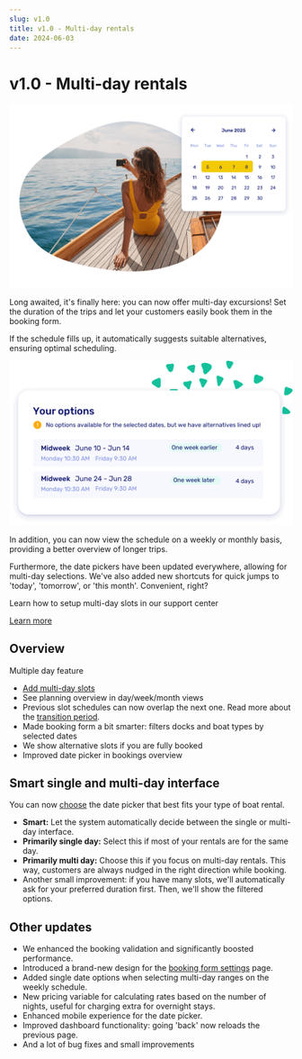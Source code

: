 ```yaml
---
slug: v1.0
title: v1.0 - Multi-day rentals
date: 2024-06-03
---
```


# v1.0 - Multi-day rentals

![](./images/v1.0.multi-day-rental-software.png)

Long awaited, it's finally here: you can now offer multi-day excursions! Set the duration of the trips and let your customers easily book them in the booking form.

If the schedule fills up, it automatically suggests suitable alternatives, ensuring optimal scheduling.

![](./images/v1.0.multi-day-ui-datepicker-alternatives.png)

In addition, you can now view the schedule on a weekly or monthly basis, providing a better overview of longer trips.

Furthermore, the date pickers have been updated everywhere, allowing for multi-day selections. We've also added new shortcuts for quick jumps to 'today', 'tomorrow', or 'this month'. Convenient, right?

Learn how to setup multi-day slots in our support center

[Learn more](https://support.letsbook.app/article/131-schedules-setup-slot-schedule)

## Overview

Multiple day feature

- [Add multi-day slots](https://dashboard.letsbook.app/schedules/slot/add)
- See planning overview in day/week/month views
- Previous slot schedules can now overlap the next one. Read more about the [transition period](https://support.letsbook.app/article/112-about-rental-settings#Transition-Period-M00rN).
- Made booking form a bit smarter: filters docks and boat types by selected dates
- We show alternative slots if you are fully booked
- Improved date picker in bookings overview

## Smart single and multi-day interface

You can now [choose](https://dashboard.letsbook.app/booking-form) the date picker that best fits your type of boat rental.

- **Smart:** Let the system automatically decide between the single or multi-day interface.
- **Primarily single day:** Select this if most of your rentals are for the same day.
- **Primarily multi day:** Choose this if you focus on multi-day rentals. This way, customers are always nudged in the right direction while booking.
- Another small improvement: if you have many slots, we'll automatically ask for your preferred duration first. Then, we'll show the filtered options.

## Other updates

- We enhanced the booking validation and significantly boosted performance.
- Introduced a brand-new design for the [booking form settings](https://dashboard.letsbook.app/booking-form) page.
- Added single date options when selecting multi-day ranges on the weekly schedule.
- New pricing variable for calculating rates based on the number of nights, useful for charging extra for overnight stays.
- Enhanced mobile experience for the date picker.
- Improved dashboard functionality: going 'back' now reloads the previous page.
- And a lot of bug fixes and small improvements